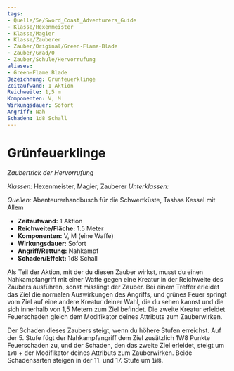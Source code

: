 ```yaml
---
tags: 
- Quelle/5e/Sword_Coast_Adventurers_Guide
- Klasse/Hexenmeister
- Klasse/Magier
- Klasse/Zauberer
- Zauber/Original/Green‑Flame-Blade
- Zauber/Grad/0
- Zauber/Schule/Hervorrufung
aliases: 
- Green‑Flame Blade
Bezeichnung: Grünfeuerklinge
Zeitaufwand: 1 Aktion
Reichweite: 1,5 m
Komponenten: V, M
Wirkungsdauer: Sofort
Angriff: Nah
Schaden: 1d8 Schall
---
```

# Grünfeuerklinge
_Zaubertrick der Hervorrufung_

_Klassen:_ Hexenmeister, Magier, Zauberer
_Unterklassen:_

_Quellen:_ Abenteurerhandbusch für die Schwertküste, Tashas Kessel mit Allem

- **Zeitaufwand:** 1 Aktion
- **Reichweite/Fläche:** 1.5 Meter
- **Komponenten:** V, M (eine Waffe)
- **Wirkungsdauer:** Sofort
- **Angriff/Rettung:** Nahkampf
- **Schaden/Effekt:** 1d8 Schall

Als Teil der Aktion, mit der du diesen Zauber wirkst, musst du einen Nahkampfangriff mit einer Waffe gegen eine Kreatur in der Reichweite des Zaubers ausführen, sonst misslingt der Zauber. Bei einem Treffer erleidet das Ziel die normalen Auswirkungen des Angriffs, und grünes Feuer springt vom Ziel auf eine andere Kreatur deiner Wahl, die du sehen kannst und die sich innerhalb von 1,5 Metern zum Ziel befindet. Die zweite Kreatur erleidet Feuerschaden gleich dem Modifikator deines Attributs zum Zauberwirken.

Der Schaden dieses Zaubers steigt, wenn du höhere Stufen erreichst. Auf der 5. Stufe fügt der Nahkampfangriff dem Ziel zusätzlich 1W8 Punkte Feuerschaden zu, und der Schaden, den das zweite Ziel erleidet, steigt um `1W8` + der Modifikator deines Attributs zum Zauberwirken. Beide Schadensarten steigen in der 11. und 17. Stufe um `1W8`.
